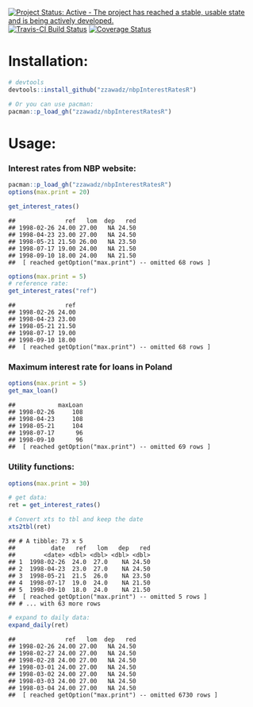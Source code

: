 

[![Project Status: Active - The project has reached a stable, usable state and is being actively developed.](http://www.repostatus.org/badges/latest/active.svg)](http://www.repostatus.org/#active)
[![Travis-CI Build Status](https://travis-ci.org/zzawadz/nbpInterestRatesR.svg?branch=master)](https://travis-ci.org/zzawadz/nbpInterestRatesR)
[![Coverage Status](https://img.shields.io/codecov/c/github/zzawadz/nbpInterestRatesR/master.svg)](https://codecov.io/github/zzawadz/nbpInterestRatesR?branch=master)

# Installation:


```r
# devtools
devtools::install_github("zzawadz/nbpInterestRatesR")

# Or you can use pacman:
pacman::p_load_gh("zzawadz/nbpInterestRatesR")
```

# Usage:

### Interest rates from NBP website:


```r
pacman::p_load_gh("zzawadz/nbpInterestRatesR")
options(max.print = 20)

get_interest_rates()
```

```
##              ref   lom  dep   red
## 1998-02-26 24.00 27.00   NA 24.50
## 1998-04-23 23.00 27.00   NA 24.50
## 1998-05-21 21.50 26.00   NA 23.50
## 1998-07-17 19.00 24.00   NA 21.50
## 1998-09-10 18.00 24.00   NA 21.50
##  [ reached getOption("max.print") -- omitted 68 rows ]
```

```r
options(max.print = 5)
# reference rate:
get_interest_rates("ref")
```

```
##              ref
## 1998-02-26 24.00
## 1998-04-23 23.00
## 1998-05-21 21.50
## 1998-07-17 19.00
## 1998-09-10 18.00
##  [ reached getOption("max.print") -- omitted 68 rows ]
```

### Maximum interest rate for loans in Poland


```r
options(max.print = 5)
get_max_loan()
```

```
##            maxLoan
## 1998-02-26     108
## 1998-04-23     108
## 1998-05-21     104
## 1998-07-17      96
## 1998-09-10      96
##  [ reached getOption("max.print") -- omitted 69 rows ]
```

### Utility functions:


```r
options(max.print = 30)

# get data:
ret = get_interest_rates()

# Convert xts to tbl and keep the date
xts2tbl(ret)
```

```
## # A tibble: 73 x 5
##          date   ref   lom   dep   red
##        <date> <dbl> <dbl> <dbl> <dbl>
## 1  1998-02-26  24.0  27.0    NA 24.50
## 2  1998-04-23  23.0  27.0    NA 24.50
## 3  1998-05-21  21.5  26.0    NA 23.50
## 4  1998-07-17  19.0  24.0    NA 21.50
## 5  1998-09-10  18.0  24.0    NA 21.50
##  [ reached getOption("max.print") -- omitted 5 rows ]
## # ... with 63 more rows
```

```r
# expand to daily data:
expand_daily(ret)
```

```
##              ref   lom  dep   red
## 1998-02-26 24.00 27.00   NA 24.50
## 1998-02-27 24.00 27.00   NA 24.50
## 1998-02-28 24.00 27.00   NA 24.50
## 1998-03-01 24.00 27.00   NA 24.50
## 1998-03-02 24.00 27.00   NA 24.50
## 1998-03-03 24.00 27.00   NA 24.50
## 1998-03-04 24.00 27.00   NA 24.50
##  [ reached getOption("max.print") -- omitted 6730 rows ]
```
